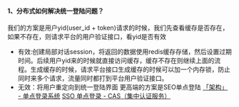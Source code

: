 #### 1、分布式如何解决统一登陆问题？
我们的方案是用户yid(user_id + token)请求的时候，我们先查看缓存是否存在，如果不存在，则请求平台的用户验证接口，看yid是否有效
- 有效:创建局部对话session，将返回的数据使用redis缓存存储，然后设置过期时间。后续用户yid来的时候就直接访问缓存，缓存不存在则继续上面的流程。生成缓存的时候，请求平台接口生成缓存的时候可以加一个内存锁，防止同时来多个请求，流量同时都打到平台用户验证接口。
- 无效：将用户重定向到统一登陆界面
更高端的方案是SEO单点登陆
[「架构」 - 单点登录系统](https://zhuanlan.zhihu.com/p/60376970)
[SSO 单点登录 - CAS（集中认证服务）](https://www.cnblogs.com/heroljy/p/14285046.html)
